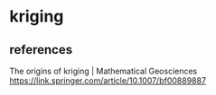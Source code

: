 # kriging

##  references
The origins of kriging | Mathematical Geosciences
https://link.springer.com/article/10.1007/bf00889887


